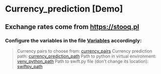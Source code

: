 # Currency_prediction [Demo]

## Exchange rates come from https://stooq.pl

### Configure the variables in the file <a href="https://github.com/przemek890/Currency_prediction/blob/master/Front/Front_Main/Front/Variables.swift#L11-L14">Variables</a> accordingly:
> Currency pairs to choose from: <a href="https://github.com/przemek890/Currency_prediction/blob/master/Front/Front_Main/Front/Variables.swift#L3">currency_pairs</a>
> Currency prediction path: <a href="https://github.com/przemek890/Currency_prediction/blob/master/Front/Front_Main/Front/Variables.swift#L4">currency_prediction_path</a>
> Path to python in virtual environment: <a href="https://github.com/przemek890/Currency_prediction/blob/master/Front/Front_Main/Front/Variables.swift#L5">venv_python_path</a>
> Path to swift.py file (don't change its location): <a href="https://github.com/przemek890/Currency_prediction/blob/master/Front/Front_Main/Front/Variables.swift#L6">swiftpy_path</a>
